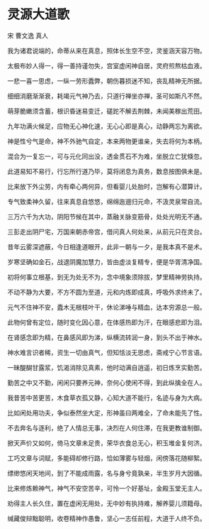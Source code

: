 # 灵源大道歌

宋 曹文逸 真人

我为诸君说端的，命蒂从来在真息，照体长生空不空，灵鉴涵天容万物。

太极布妙人得一，得一善持谨勿失，宫室虚闲神自居，灵府煎熬枯血液。

一悲一喜一思虑，一纵一劳形蠹弊，朝伤暮损迷不知，丧乱精神无所据。

细细消磨渐渐衰，耗竭元气神乃去，只道行禅坐亦禅，圣可如斯凡不然。

萌芽脆嫩须含蓄，根识昏迷易变迁，磋跎不解去荆棘，未闻美稼出荒田。

九年功满火候足，应物无心神化速，无心心即是真心，动静两忘为离欲。

神是性兮气是命，神不外驰气自定，本来两物更谁亲，失去将何为本柄。

混合为一复忘一，可与元化同出没，透金贯石不为难，坐脱立亡犹倏忽。

此道易知不易行，行忘所行道乃毕，莫将闭息为真务，数息按图俱未是。

比来放下外尘劳，内有牵心两何异，但看婴儿处胎时，岂解有心潜算计。

专气致柔神久留，往来真息自悠悠，绵绵迤逦归元命，不汲灵泉常自流。

三万六千为大功，阴阳节候在其中，蒸融关脉变筋骨，处处光明无不通。

三彭走出阴尸宅，万国来朝赤帝宫，借问真人何处来，从前元只在灵台。

昔年云雾深遮蔽，今日相逢道眼开，此非一朝与一夕，是我本真不是术。

岁寒坚确如金石，战退阴魔加慧力，皆由虚淡复精专，便是华胥清净国。

初将何事立根基，到无为处无不为，念中境象须除拔，梦里精神劳执持。

不动不静为大要，不方不圆为至道，元和内炼即成真，呼吸外求终未了。

元气不住神不安，蠹木无根枝叶干，休论涕唾与精血，达本穷源总一般。

此物何曾有定位，随时变化因心意，在体感热即为汗，在眼感悲即为泪。

在肾感念即为精，在鼻感风即为涕，纵横流转润一身，到头不出于神水。

神水难言识者稀，资生一切由真气，但知恬淡无思虑，斋戒宁心节言语。

一昧醍醐甘露浆，饥渴消除见真素，他时动满自逍遥，初日炼烹实勤苦。

勤苦之中又不勤，闲闲只要养元神，奈何心使闲不得，到此纵擒全在人。

我昔苦中苦更苦，木食草衣孤又静，心知大道不能行，名迹与身为大病。

比如闲处用功夫，争似泰然坐大定，形神虽曰两难全，了命未能先了性。

不去奔名与逐利，绝了人情总无事，决烈在人何住滞，在我更教谁制御。

掀天声价又如何，倚马文章未足贵，荣华衣食总无心，积玉堆金复何济。

工巧文章与词赋，多能碍却修行路，恰如薄雾与轻烟，闲傍落花随柳絮。

缥缈悠闲天地间，到了不能成雨露，名与身兮竟孰亲，半生岁月大因循。

比来修炼赖神气，神气不安空苦辛，可怜一个好基址，金殿玉堂无主人。

劝得主人长久住，置在虚闲无用处，无中妙有执持难，解养婴儿须籍母。

缄藏俊辩黜聪明，收卷精神作愚鲁，坚心一志任前程，大道于人终不负。
